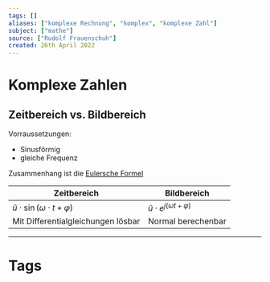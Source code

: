 ```yaml
---
tags: []
aliases: ["komplexe Rechnung", "komplex", "komplexe Zahl"]
subject: ["mathe"]
source: ["Rudolf Frauenschuh"]
created: 26th April 2022
---
```


# Komplexe Zahlen

## Zeitbereich vs. Bildbereich

Vorraussetzungen:
- Sinusförmig
- gleiche Frequenz

Zusammenhang ist die [Eulersche Formel](Eulersche%20Formel.md)

| Zeitbereich                               | Bildbereich                            |
| ----------------------------------------- | -------------------------------------- |
| $\hat{u}\cdot\sin(\omega\cdot t+\varphi)$ | $\hat{u}\cdot e^{j(\omega t+\varphi)}$ |
| Mit Differentialgleichungen lösbar        | Normal berechenbar                                    |

---

# Tags